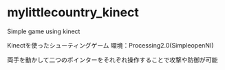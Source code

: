 # mylittlecountry_kinect
Simple game using kinect

Kinectを使ったシューティングゲーム
環境：Processing2.0(SimpleopenNI)

両手を動かして二つのポインターをそれぞれ操作することで攻撃や防御が可能
